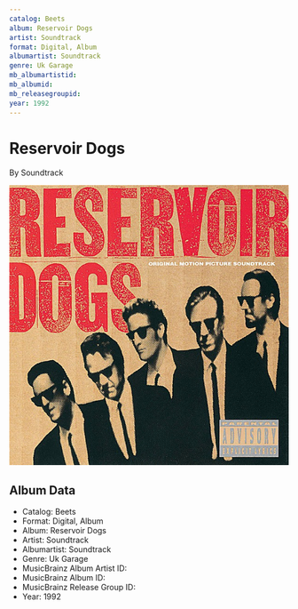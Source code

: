 ```yaml
---
catalog: Beets
album: Reservoir Dogs
artist: Soundtrack
format: Digital, Album
albumartist: Soundtrack
genre: Uk Garage
mb_albumartistid: 
mb_albumid: 
mb_releasegroupid: 
year: 1992
---
```


# Reservoir Dogs

By Soundtrack

![](../../assets/beetscovers/Soundtrack-Reservoir_Dogs.jpg)

## Album Data

- Catalog: Beets
- Format: Digital, Album
- Album: Reservoir Dogs
- Artist: Soundtrack
- Albumartist: Soundtrack
- Genre: Uk Garage
- MusicBrainz Album Artist ID: 
- MusicBrainz Album ID: 
- MusicBrainz Release Group ID: 
- Year: 1992

